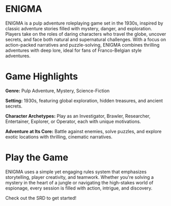 # ENIGMA
ENIGMA is a pulp adventure roleplaying game set in the 1930s, inspired by classic adventure stories filled with mystery, danger, and exploration. Players take on the roles of daring characters who travel the globe, uncover secrets, and face both natural and supernatural challenges. With a focus on action-packed narratives and puzzle-solving, ENIGMA combines thrilling adventures with deep lore, ideal for fans of Franco-Belgian style adventures.

# Game Highlights
**Genre:** Pulp Adventure, Mystery, Science-Fiction

**Setting:** 1930s, featuring global exploration, hidden treasures, and ancient secrets.

**Character Archetypes:** Play as an Investigator, Brawler, Researcher, Entertainer, Explorer, or Operator, each with unique motivations.

**Adventure at Its Core:** Battle against enemies, solve puzzles, and explore exotic locations with thrilling, cinematic narratives.

# Play the Game
ENIGMA uses a simple yet engaging rules system that emphasizes storytelling, player creativity, and teamwork. Whether you're solving a mystery in the heart of a jungle or navigating the high-stakes world of espionage, every session is filled with action, intrigue, and discovery.

Check out the SRD to get started!
